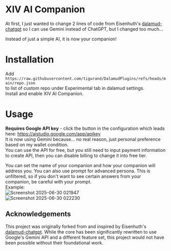 # XIV AI Companion
At first, I just wanted to change 2 lines of code from Eisenhuth's [dalamud-chatgpt](https://github.com/Eisenhuth/dalamud-chatgpt) so I can use Gemini instead of ChatGPT, but I changed too much...

Instead of just a simple AI, it is now your companion!

# Installation
Add<br />
`https://raw.githubusercontent.com/tigurand/DalamudPlugins/refs/heads/main/repo.json`<br />
to list of custom repo under Experimental tab in dalamud settings.  
Install and enable XIV AI Companion.

# Usage
**Requires Google API key** - click the button in the configuration which leads here: https://aistudio.google.com/app/apikey<br />
It is now using Gemini because... no real reason, just personal preference based on my wallet condition.<br />
You can use the API for free, but you still need to input payment information to create API, then you can disable billing to change it into free tier.

You can set the name of your companion and how your companion will address you. You can also use prompt for advanced persona. This is unfiltered, so if you don't want to see certain answers from your companion, be careful with your prompt.<br />
Example:<br />
![Screenshot 2025-06-30 021947](https://github.com/user-attachments/assets/359709e7-c171-4289-a808-27923de6d848)<br />
![Screenshot 2025-06-30 022230](https://github.com/user-attachments/assets/f0347382-0899-47bc-9866-3954906ab219)

## Acknowledgements
This project was originally forked from and inspired by Eisenhuth's [dalamud-chatgpt](https://github.com/Eisenhuth/dalamud-chatgpt). While the core has been significantly rewritten to use Google's Gemini API and a different feature set, this project would not have been possible without their foundational work.
